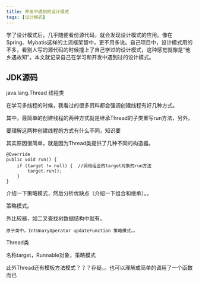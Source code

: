 ```yaml
---
title: 开发中遇到的设计模式
tags: [设计模式]
---
```




学了设计模式后，几乎随便看份源代码，就会发现设计模式的应用。像在Spring、Mybatis这样的主流框架智中，更不用多说。自己项目中，设计模式用的不多，看别人写的源代码的时候撞上了自己学过的设计模式，这种感觉就像是“他乡遇故知”。本文就记录自己在学习和开发中遇到过的设计模式。

## JDK源码

java.lang.Thread 线程类

在学习多线程的时候，我看过的很多资料都会强调创建线程有好几种方式。

其中，最简单的创建线程的两种方式就是继承Thread的子类重写run方法，另外。

要理解这两种创建线程的方式有什么不同，知识要

其实原因很简单，就是因为Thread类提供了几种不同的构造器。

```
@Override
public void run() {
    if (target != null) {  //调用组合的target对象的run方法
        target.run();
    }
}
```

介绍一下策略模式，然后分析优缺点（介绍一下组合和继承）。。





策略模式。

外比较器，如二叉查找树数据结构中就有。

```
原子类中，IntUnaryOperator updateFunction 策略模式。。
```

Thread类

名称target，Runnable对象，策略模式

此外Thread还有模板方法模式？？？存疑。。也可以理解成简单的调用了一个函数而已

